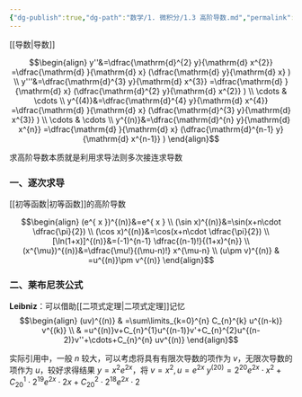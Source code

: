 ```yaml
---
{"dg-publish":true,"dg-path":"数学/1. 微积分/1.3 高阶导数.md","permalink":"/数学/1. 微积分/1.3 高阶导数/","dgPassFrontmatter":true,"noteIcon":"","created":"2024-10-09T23:34:12.000+08:00","updated":"2025-04-12T22:53:21.248+08:00"}
---
```


[[导数\|导数]]

$$\begin{align}
y''&=\dfrac{\mathrm{d}^{2} y}{\mathrm{d} x^{2}} =\dfrac{\mathrm{d} }{\mathrm{d} x} (\dfrac{\mathrm{d} y}{\mathrm{d} x}  )   \\
y'''&=\dfrac{\mathrm{d}^{3} y}{\mathrm{d} x^{3}} =\dfrac{\mathrm{d} }{\mathrm{d} x} (\dfrac{\mathrm{d}^{2} y}{\mathrm{d} x^{2}}   )  \\
\cdots & \cdots  \\
y^{(4)}&=\dfrac{\mathrm{d}^{4} y}{\mathrm{d} x^{4}}  =\dfrac{\mathrm{d} }{\mathrm{d} x} (\dfrac{\mathrm{d}^{3} y}{\mathrm{d} x^{3}}  ) \\
\cdots & \cdots   \\
y^{(n)}&=\dfrac{\mathrm{d}^{n} y}{\mathrm{d} x^{n}}  =\dfrac{\mathrm{d} }{\mathrm{d} x} (\dfrac{\mathrm{d}^{n-1} y}{\mathrm{d} x^{n-1}}  )
\end{align}$$

求高阶导数本质就是利用求导法则多次接连求导数
### 一、逐次求导
[[初等函数\|初等函数]]的高阶导数

$$\begin{align}
(e^{ x })^{(n)}&=e^{ x } \\
(\sin x)^{(n)}&=\sin(x+n\cdot \dfrac{\pi}{2}) \\
(\cos x)^{(n)}&=\cos(x+n\cdot \dfrac{\pi}{2}) \\
[\ln(1+x)]^{(n)}&=(-1)^{n-1}  \dfrac{(n-1)!}{(1+x)^{n}} \\
(x^{\mu})^{(n)}&=\dfrac{\mu!}{(\mu-n)!} x^{\mu-n}  \\
(u\pm v)^{(n)} & =u^{(n)}\pm v^{(n)}
\end{align}$$

### 二、莱布尼茨公式
**Leibniz**：可以借助[[二项式定理\|二项式定理]]记忆
$$\begin{align}
(uv)^{(n)} & =\sum\limits_{k=0}^{n} C_{n}^{k} u^{(n-k)} v^{(k)} \\
 & =u^{(n)}v+C_{n}^{1}u^{(n-1)}v'+C_{n}^{2}u^{(n-2)}v''+\cdots+C_{n}^{n} uv^{(n)}
\end{align}$$

实际引用中，一般 $n$ 较大，可以考虑将具有有限次导数的项作为 $v$，无限次导数的项作为 $u$，较好求得结果
$y=x^{2}e^{ 2x }$，将 $v=x^{2},u=e^{ 2x }$
$y^{(20)}=2^{20}e^{ 2x }\cdot x^{2}+C_{20}^{1}\cdot 2^{19}e^{ 2x }\cdot 2x+C_{20}^{2}\cdot 2^{18}e^{ 2x }\cdot 2$

